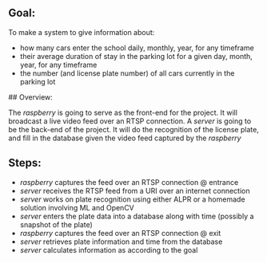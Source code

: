 ## Goal:
To make a system to give information about:
- how many cars enter the school daily, monthly, year, for any timeframe
- their average duration of stay in the parking lot for a given day, month, year, for any timeframe
- the number (and license plate number) of all cars currently in the parking lot


## Overview:

The _raspberry_ is going to serve as the front-end for the project. It will broadcast a live video feed over an RTSP connection.
A _server_ is going to be the back-end of the project. It will do the recognition of the license plate, and fill in the database given the video feed captured by the _raspberry_


## Steps:
- _raspberry_ captures the feed over an RTSP connection @ entrance
- _server_ receives the RTSP feed from a URI over an internet connection
- _server_ works on plate recognition using either ALPR or a homemade solution involving ML and OpenCV
- _server_ enters the plate data into a database along with time (possibly a snapshot of the plate)
- _raspberry_ captures the feed over an RTSP connection @ exit
- _server_ retrieves plate information and time from the database
- _server_ calculates information as according to the goal
